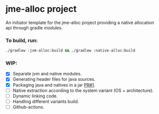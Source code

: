 # jme-alloc project 

An initiator template for the jme-alloc project providing a native allocation api through gradle modules.

### To build, run:
```bash
./gradlew :jvm-alloc:build && ./gradlew :native-alloc:build
```
### WIP:
- [x] Separate jvm and native modules.
- [x] Generating header files for java sources.
- [x] Packaging java and natives in a jar [PR#1](https://github.com/Software-Hardware-Codesign/jme-alloc/pull/1).
- [ ] Native extraction according to the system variant (OS + architecture).
- [ ] Dynamic linking code.
- [ ] Handling different variants build.
- [ ] Github-actions.
